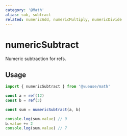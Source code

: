 ```yaml
---
category: '@Math'
alias: sub, subtract
related: numericAdd, numericMultiply, numericDivide
---
```


# numericSubtract

Numeric subtraction for refs.

## Usage

```ts
import { numericSubtract } from '@vueuse/math'

const a = ref(12)
const b = ref(3)

const sum = numericSubtract(a, b)

console.log(sum.value) // 9
b.value += 2
console.log(sum.value) // 7
```
